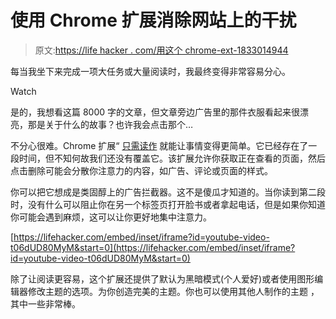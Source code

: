 # 使用 Chrome 扩展消除网站上的干扰

> 原文:[https://life hacker . com/用这个 chrome-ext-1833014944](https://lifehacker.com/eliminate-distractions-on-websites-with-this-chrome-ext-1833014944)

每当我坐下来完成一项大任务或大量阅读时，我最终变得非常容易分心。

Watch

是的，我想看这篇 8000 字的文章，但文章旁边广告里的那件衣服看起来很漂亮，那是关于什么的故事？也许我会点击那个…

不分心很难。Chrome 扩展“ [只需读作](https://chrome.google.com/webstore/detail/just-read/dgmanlpmmkibanfdgjocnabmcaclkmod/related?hl=en) 就能让事情变得更简单。它已经存在了一段时间，但不知何故我们还没有覆盖它。该扩展允许你获取正在查看的页面，然后点击删除可能会分散你注意力的内容，如广告、评论或页面的样式。

你可以把它想成是类固醇上的广告拦截器。这不是傻瓜才知道的。当你读到第二段时，没有什么可以阻止你在另一个标签页打开脸书或者拿起电话，但是如果你知道你可能会遇到麻烦，这可以让你更好地集中注意力。

 [https://lifehacker.com/embed/inset/iframe?id=youtube-video-t06dUD80MyM&start=0](https://lifehacker.com/embed/inset/iframe?id=youtube-video-t06dUD80MyM&start=0) 

除了让阅读更容易，这个扩展还提供了默认为黑暗模式(个人爱好)或者使用图形编辑器修改主题的选项。为你创造完美的主题。你也可以使用其他人制作的主题 ，其中一些非常棒。